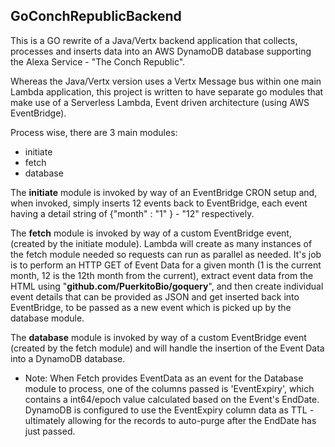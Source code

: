 ## GoConchRepublicBackend

This is a GO rewrite of a Java/Vertx backend application that collects, processes and inserts data into an 
AWS DynamoDB database supporting the Alexa Service - "The Conch Republic".

Whereas the Java/Vertx version uses a Vertx Message bus within one main Lambda application, this project 
is written to have separate go modules that make use of a Serverless Lambda, Event driven architecture 
(using AWS EventBridge).

Process wise, there are 3 main modules:
- initiate
- fetch
- database

The **initiate** module is invoked by way of an EventBridge CRON setup and, when invoked, simply
inserts 12 events back to EventBridge, each event having a detail string
of {"month" : "1" } - "12" respectively.

The **fetch** module is invoked by way of a custom EventBridge event, (created
by the initiate module). Lambda will create as many instances of the fetch module
needed so requests can run as parallel as needed. It's job is to perform an
HTTP GET of Event Data for a given month (1 is the current month, 12 is the 12th month from the current), 
extract event data from the HTML using "**github.com/PuerkitoBio/goquery**", and then 
create individual event details that can be provided as JSON and get inserted
back into EventBridge, to be passed as a new event which is picked up by the database module.


The **database** module is invoked by way of a custom EventBridge event (created by the fetch module) and
will handle the insertion of the Event Data into a DynamoDB database. 
- Note: When Fetch provides EventData as an event for the Database module to process, one of the columns passed is 'EventExpiry', which 
contains a int64/epoch value calculated based on the Event's EndDate. DynamoDB is configured to use the EventExpiry column data 
as TTL - ultimately allowing for the records to auto-purge after the EndDate has just passed.






